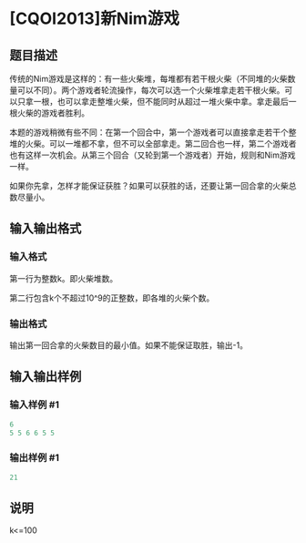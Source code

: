 # [CQOI2013]新Nim游戏

## 题目描述

传统的Nim游戏是这样的：有一些火柴堆，每堆都有若干根火柴（不同堆的火柴数量可以不同）。两个游戏者轮流操作，每次可以选一个火柴堆拿走若干根火柴。可以只拿一根，也可以拿走整堆火柴，但不能同时从超过一堆火柴中拿。拿走最后一根火柴的游戏者胜利。

本题的游戏稍微有些不同：在第一个回合中，第一个游戏者可以直接拿走若干个整堆的火柴。可以一堆都不拿，但不可以全部拿走。第二回合也一样，第二个游戏者也有这样一次机会。从第三个回合（又轮到第一个游戏者）开始，规则和Nim游戏一样。

如果你先拿，怎样才能保证获胜？如果可以获胜的话，还要让第一回合拿的火柴总数尽量小。

## 输入输出格式

### 输入格式

第一行为整数k。即火柴堆数。

第二行包含k个不超过10^9的正整数，即各堆的火柴个数。

### 输出格式

输出第一回合拿的火柴数目的最小值。如果不能保证取胜，输出-1。

## 输入输出样例

### 输入样例 #1

```cpp
6
5 5 6 6 5 5
```


### 输出样例 #1

```cpp
21
```


## 说明

k<=100


